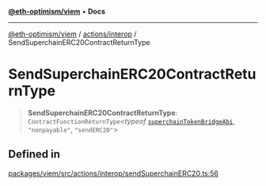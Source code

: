 [**@eth-optimism/viem**](../../../README.md) • **Docs**

***

[@eth-optimism/viem](../../../README.md) / [actions/interop](../README.md) / SendSuperchainERC20ContractReturnType

# SendSuperchainERC20ContractReturnType

> **SendSuperchainERC20ContractReturnType**: `ContractFunctionReturnType`\<*typeof* [`superchainTokenBridgeAbi`](../../../index/variables/superchainTokenBridgeAbi.md), `"nonpayable"`, `"sendERC20"`\>

## Defined in

[packages/viem/src/actions/interop/sendSuperchainERC20.ts:56](https://github.com/ethereum-optimism/ecosystem/blob/8c869dbb3cc282dd35a61a60d7a8a9cae4a14cae/packages/viem/src/actions/interop/sendSuperchainERC20.ts#L56)
